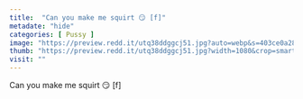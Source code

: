 ```yaml
---
title:  "Can you make me squirt 😏 [f]"
metadate: "hide"
categories: [ Pussy ]
image: "https://preview.redd.it/utq38ddggcj51.jpg?auto=webp&s=403ce0a28c7a938ca8ce1a40a61afe0054ec62a4"
thumb: "https://preview.redd.it/utq38ddggcj51.jpg?width=1080&crop=smart&auto=webp&s=5d30441a702be5719e39406ac7489755427b3ac5"
visit: ""
---
```

Can you make me squirt 😏 [f]
